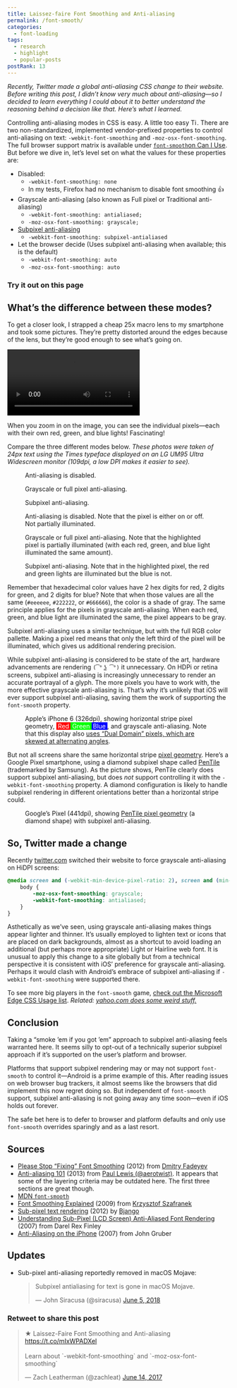 ```yaml
---
title: Laissez-faire Font Smoothing and Anti-aliasing
permalink: /font-smooth/
categories:
  - font-loading
tags:
  - research
  - highlight
  - popular-posts
postRank: 13
---
```


_Recently, Twitter made a global anti-aliasing CSS change to their website. Before writing this post, I didn’t know very much about anti-aliasing—so I decided to learn everything I could about it to better understand the reasoning behind a decision like that. Here’s what I learned._

Controlling anti-aliasing modes in CSS is easy. A little too easy <a href="https://en.wikipedia.org/wiki/Tin_foil_hat"><img src="/web/img/posts/font-smooth/tinfoilhat.png" alt="Tin foil hat" style="height: 1em"></a>. There are two non-standardized, implemented vendor-prefixed properties to control anti-aliasing on text: <code class="nowrap">-webkit-font-smoothing</code> and <code class="nowrap">-moz-osx-font-smoothing</code>. The full browser support matrix is available under <a href="http://caniuse.com/#feat=font-smooth">`font-smooth`on Can I Use</a>. But before we dive in, let’s level set on what the values for these properties are:

* Disabled:
	* `-webkit-font-smoothing: none`
	* In my tests, Firefox had no mechanism to disable font smoothing 👍
* Grayscale anti-aliasing (also known as Full pixel or Traditional anti-aliasing)
	* `-webkit-font-smoothing: antialiased;`
	* `-moz-osx-font-smoothing: grayscale;`
* [Subpixel anti-aliasing](https://en.wikipedia.org/wiki/Subpixel_rendering)
	* `-webkit-font-smoothing: subpixel-antialiased`
* Let the browser decide (Uses subpixel anti-aliasing when available; this is the default)
	* `-webkit-font-smoothing: auto`
	* `-moz-osx-font-smoothing: auto`

### Try it out on this page

<form class="livedemo">
	<fieldset class="fs-fieldset fs-choose" id="fs-choose">
		Anti-aliasing: 
		<label><input type="radio" name="choose" value="fs-none"><code>None</code></label>
		<label><input type="radio" name="choose" value="fs-antialias"><code>Grayscale</code></label>
		<label><input type="radio" name="choose" value="fs-auto" checked><code>Auto</code></label>
		<label><input type="radio" name="choose" value="fs-subpixel"><code>Subpixel</code></label>
	</fieldset>
</form>

## What’s the difference between these modes?

To get a closer look, I strapped a cheap 25x macro lens to my smartphone and took some pictures. They’re pretty distorted around the edges because of the lens, but they’re good enough to see what’s going on.

<video controls preload="metadata" loop src="/web/img/posts/font-smooth/antialiasing.mp4">
  Sorry, your browser doesn't support embedded videos. Try <a href="/web/img/posts/font-smooth/antialiasing.mp4">downloading it</a> instead.
</video>

When you zoom in on the image, you can see the individual pixels—each with their own red, green, and blue lights! Fascinating!

Compare the three different modes below. _These photos were taken of 24px text using the Times typeface displayed on an LG UM95 Ultra Widescreen monitor (109dpi, a low DPI makes it easier to see)._

<div class="grid-3">
	<figure>
		<img src="/web/img/posts/font-smooth/disabled.jpg" alt="">
		<figcaption>Anti-aliasing is disabled.</figcaption>
	</figure>
	<figure>
		<img src="/web/img/posts/font-smooth/grayscale.jpg" alt="">
		<figcaption>Grayscale or full pixel anti-aliasing.</figcaption>
	</figure>
	<figure>
		<img src="/web/img/posts/font-smooth/subpixel.jpg" alt="">
		<figcaption>Subpixel anti-aliasing.</figcaption>
	</figure>
</div>

<div class="grid-3">
	<figure>
		<img src="/web/img/posts/font-smooth/disabled-zoom-annotated.jpg" alt="">
		<figcaption>Anti-aliasing is disabled. Note that the pixel is either on or off. Not partially illuminated.</figcaption>
	</figure>
	<figure>
		<img src="/web/img/posts/font-smooth/grayscale-zoom-annotated.jpg" alt="">
		<figcaption>Grayscale or full pixel anti-aliasing. Note that the highlighted pixel is partially illuminated (with each red, green, and blue light illuminated the same amount).</figcaption>
	</figure>
	<figure>
		<img src="/web/img/posts/font-smooth/subpixel-zoom-annotated.jpg" alt="">
		<figcaption>Subpixel anti-aliasing. Note that in the highlighted pixel, the red and green lights are illuminated but the blue is not.</figcaption>
	</figure>
</div>

Remember that hexadecimal color values have 2 hex digits for red, 2 digits for green, and 2 digits for blue? Note that when those values are all the same (`#eeeeee`, `#222222`, or `#666666`), the color is a shade of gray. The same principle applies for the pixels in grayscale anti-aliasing. When each red, green, and blue light are illuminated the same, the pixel appears to be gray.

Subpixel anti-aliasing uses a similar technique, but with the full RGB color pallette. Making a pixel red means that only the left third of the pixel will be illuminated, which gives us additional rendering precision.

While subpixel anti-aliasing is considered to be state of the art, hardware advancements are rendering `(͡° ͜ʖ ͡°)` it unnecessary. On HDPi or retina screens, subpixel anti-aliasing is increasingly unnecessary to render an accurate portrayal of a glyph. The more pixels you have to work with, the more effective grayscale anti-aliasing is. That’s why it’s unlikely that iOS will ever support subpixel anti-aliasing, saving them the work of supporting the `font-smooth` property.

<figure>
	<img src="/web/img/posts/font-smooth/apple-iphone-6-grayscale.jpg" alt="">
	<figcaption>Apple’s iPhone 6 (326dpi), showing horizontal stripe pixel geometry, <span style="background-color: #f00; color: #fff; padding: 0 .25em">Red</span><span style="background-color: #0f0; color: #fff; padding: 0 .25em">Green</span><span style="background-color: #00f; color: #fff; padding: 0 .25em">Blue</span>, and grayscale anti-aliasing. Note that this display also <a href="http://www.anandtech.com/show/8509/understanding-dual-domain-pixels-in-the-iphone-6-and-iphone-6-plus">uses “Dual Domain” pixels, which are skewed at alternating angles</a>.</figcaption>
</figure>

But not all screens share the same horizontal stripe [pixel geometry](https://en.wikipedia.org/wiki/Pixel_geometry#cite_note-1). Here’s a Google Pixel smartphone, using a diamond subpixel shape called [PenTile](https://en.wikipedia.org/wiki/PenTile_matrix_family) (trademarked by Samsung). As the picture shows, PenTile clearly does support subpixel anti-aliasing, but does *not* support controlling it with the `-webkit-font-smoothing` property. A diamond configuration is likely to handle subpixel rendering in different orientations better than a horizontal stripe could.

<figure>
	<img src="/web/img/posts/font-smooth/google-pixel-subpixel.jpg" alt="">
	<figcaption>Google’s Pixel (441dpi), showing <a href="https://en.wikipedia.org/wiki/PenTile_matrix_family">PenTile pixel geometry</a> (a diamond shape) with subpixel anti-aliasing.</figcaption>
</figure>

## So, Twitter made a change

Recently [twitter.com](https://twitter.com/) switched their website to force grayscale anti-aliasing on HiDPI screens:

``` css
@media screen and (-webkit-min-device-pixel-ratio: 2), screen and (min-resolution: 2dppx) {
	body {
		-moz-osx-font-smoothing: grayscale;
		-webkit-font-smoothing: antialiased;
	}
}
```

Asthetically as we’ve seen, using grayscale anti-aliasing makes things appear lighter and thinner. It’s usually employed to lighten text or icons that are placed on dark backgrounds, almost as a shortcut to avoid loading an additional (but perhaps more appropriate) Light or Hairline web font. It is unusual to apply this change to a site globally but from a technical perspective it is consistent with iOS’ preference for grayscale anti-aliasing. Perhaps it would clash with Android’s embrace of subpixel anti-aliasing if `-webkit-font-smoothing` were supported there.

To see more big players in the `font-smooth` game, <a href="https://developer.microsoft.com/en-us/microsoft-edge/platform/usage/css/-webkit-font-smoothing/">check out the Microsoft Edge CSS Usage list</a>. _Related: <a href="https://twitter.com/zachleat/status/872073432883712000">yahoo.com does some weird stuff.</a>_

## Conclusion

Taking a “smoke ’em if you got ’em” approach to subpixel anti-aliasing feels warranted here. It seems silly to opt-out of a technically superior subpixel approach if it’s supported on the user’s platform and browser.

Platforms that support subpixel rendering may or may not support `font-smooth` to control it—Android is a prime example of this. After reading issues on web browser bug trackers, it almost seems like the browsers that did implement this now regret doing so. But independent of `font-smooth` support, subpixel anti-aliasing is not going away any time soon—even if iOS holds out forever.

The safe bet here is to defer to browser and platform defaults and only use `font-smooth` overrides sparingly and as a last resort.

## Sources

* [Please Stop “Fixing” Font Smoothing](http://usabilitypost.com/2012/11/05/stop-fixing-font-smoothing/) (2012) from [Dmitry Fadeyev](https://twitter.com/usabilitypost)
* [Anti-aliasing 101](https://www.html5rocks.com/en/tutorials/internals/antialiasing-101/) (2013) from [Paul Lewis (@aerotwist)](https://twitter.com/aerotwist). It appears that some of the layering criteria may be outdated here. The first three sections are great though.
* [MDN `font-smooth`](https://developer.mozilla.org/en-US/docs/Web/CSS/font-smooth)
* [Font Smoothing Explained](http://szafranek.net/blog/2009/02/22/font-smoothing-explained/) (2009) from [Krzysztof Szafranek](https://twitter.com/szafranek)
* [Sub-pixel text rendering](https://bjango.com/articles/subpixeltext/) (2012) by [Bjango](https://twitter.com/bjango)
* [Understanding Sub-Pixel (LCD Screen) Anti-Aliased Font Rendering](http://alienryderflex.com/sub_pixel/) (2007) from Darel Rex Finley
* [Anti-Aliasing on the iPhone](https://daringfireball.net/2007/12/anti_aliasing_on_the_iphone) (2007) from John Gruber

## Updates

* Sub-pixel anti-aliasing reportedly removed in macOS Mojave: <blockquote class="twitter-tweet" data-lang="en"><p lang="en" dir="ltr">Subpixel antialiasing for text is gone in macOS Mojave.</p>&mdash; John Siracusa (@siracusa) <a href="https://twitter.com/siracusa/status/1004143205078597633?ref_src=twsrc%5Etfw">June 5, 2018</a></blockquote>


<div class="retweettoshare">
	<h3 class="retweettoshare_title">Retweet to share this post</h3>
	<div class="retweettoshare_widget">
		<blockquote class="twitter-tweet" data-lang="en"><p lang="en" dir="ltr">★ Laissez-Faire Font Smoothing and Anti-aliasing <a href="https://t.co/mIxWPADXel">https://t.co/mIxWPADXel</a><br><br>Learn about `-webkit-font-smoothing` and `-moz-osx-font-smoothing`</p>&mdash; Zach Leatherman (@zachleat) <a href="https://twitter.com/zachleat/status/874968707239297025">June 14, 2017</a></blockquote>
	</div>
</div>

<style>
.fs-choose {
	display: none;
}
@media ( max-width: 34.9375em /* 559px */ ) {
	.fs-choose label {
		display: block;
	}
}
.fs-fieldset {
	border: none;
	padding: .5em 0;
}
.fs-auto {
	-webkit-font-smoothing: auto;
	-moz-osx-font-smoothing: auto;
}
.fs-antialias {
	-webkit-font-smoothing: antialiased;
	-moz-osx-font-smoothing: grayscale;
}
.fs-subpixel {
	-webkit-font-smoothing: subpixel-antialiased;
}
.fs-none {
	-webkit-font-smoothing: none;
	-moz-osx-font-smoothing: unset;
}
</style>
<script>
(function() {
	if( "querySelectorAll" in document && "classList" in document.body ) {
		var chooser = document.getElementById( "fs-choose" );
		chooser.style.display = "block";

		// Radio picker
		var radios = Array.prototype.slice.call( chooser.querySelectorAll( 'input[type="radio"]' ) );
		var classes = [];
		var docEl = document.documentElement;
		radios.forEach(function( radio ) {
			classes.push( radio.value );
			radio.addEventListener( "click", function( e ) {
				if( this.checked ) {
					classes.forEach(function( cls ) {
						docEl.classList.remove( cls );
					});
					docEl.classList.add( this.value );
				}
			}, false );
		});
	}
})();
</script>
